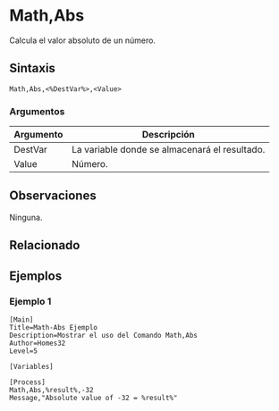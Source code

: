 # Math,Abs

Calcula el valor absoluto de un número.

## Sintaxis

```pebakery
Math,Abs,<%DestVar%>,<Value>
```

### Argumentos

| Argumento | Descripción |
| --- | --- |
| DestVar | La variable donde se almacenará el resultado. |
| Value | Número. |

## Observaciones

Ninguna.

## Relacionado

## Ejemplos

### Ejemplo 1

```pebakery
[Main]
Title=Math-Abs Ejemplo
Description=Mostrar el uso del Comando Math,Abs
Author=Homes32
Level=5

[Variables]

[Process]
Math,Abs,%result%,-32
Message,"Absolute value of -32 = %result%"
```
